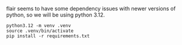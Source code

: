 flair seems to have some dependency issues with newer versions of python, so we will be using python 3.12.

```
python3.12 -m venv .venv
source .venv/bin/activate
pip install -r requirements.txt
```